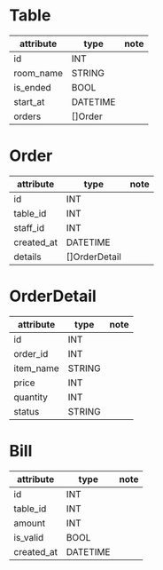 # Table

| attribute | type | note |
| --------- | ---- | ---- |
| id | INT | |
| room_name | STRING | |
| is_ended | BOOL | |
| start_at | DATETIME | |
| orders | []Order | |

# Order
| attribute | type | note |
| --------- | ---- | ---- |
| id | INT | |
| table_id | INT | |
| staff_id | INT | |
| created_at | DATETIME|
| details | []OrderDetail | |

# OrderDetail
| attribute | type | note |
| --------- | ---- | ---- |
| id | INT | |
| order_id | INT | |
| item_name | STRING | |
| price | INT | |
| quantity | INT | |
| status | STRING | |

# Bill
| attribute | type | note |
| --------- | ---- | ---- |
| id | INT | |
| table_id | INT | |
| amount | INT | |
| is_valid | BOOL | |
| created_at | DATETIME | |

